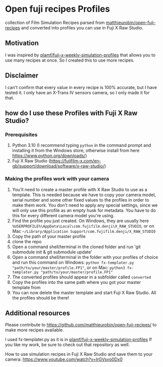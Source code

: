 # Open fuji recipes Profiles

collection of Film Simulation Recipes parsed from [matthieurobin/open-fuji-recipes](https://github.com/matthieurobin/open-fuji-recipes/) and converted into profiles you can use in Fuji X Raw Studio.

## Motivation
I was inspired by [plamf/fuji-x-weekly-simulation-profiles](https://github.com/plamf/fuji-x-weekly-simulation-profiles) that allows you to use many recipes at once.
So I created this to use more recipes.

## Disclaimer
I can't confirm that every value in every recipe is 100% accurate, but I have tested it.
I only have an X-Trans IV sensors camera, so I only made it for that.


## how do I use these Profiles with Fuji X Raw Studio?
### Prerequisites
1. Python 3.10 (I recommend typing `python` in the command prompt and installing it from the Windows store, otherwise install from here https://www.python.org/downloads/)
2. Fuji X Raw Studio (https://fujifilm-x.com/en-gb/support/download/software/x-raw-studio/)

### Making the profiles work with your camera
1. You'll need to create a master profile with X Raw Studio to use as a template. This is needed because we have to copy your camera model, serial number and some other fixed values to the profiles in order to make them work. You don't need to apply any special settings, since we will only use this profile as an empty husk for metadata. You have to do this for every different camera model you're using.
2. Find the profile you just created. On Windows, they are usually here `%USERPROFILE%\AppData\Local\com.fujifilm.denji\X_RAW_STUDIO`, or on Mac `~/Library/Application Support/com.fujifilm.denji/X_RAW_STUDIO`
3. Copy the path of your master profile
4. clone the repo
5. Open a command shell/terminal in the cloned folder and run 'git submodule init & git submodule update'
6. Open a command shell/terminal in the folder with your profiles of choice and run this command on Windows: `python fx-templater.py "path/to/your/master/profile.FP1"`, or on Mac: `python3 fx-templater.py "path/to/your/master/profile.FP1"`
7. The converted profiles should appear in a subfolder called `converted`
8. Copy the profiles into the same path where you got your master template from
9. You can now delete the master template and start Fuji X Raw Studio. All the profiles should be there!

## Additional resources
Please contribute to https://github.com/matthieurobin/open-fuji-recipes/ to make more recipes available.

I used fx-templater.py as it is in [plamf/fuji-x-weekly-simulation-profiles](https://github.com/plamf/fuji-x-weekly-simulation-profiles)
If you like my work, be sure to check out that repository as well.

How to use simulation recipes in Fuji X Raw Studio and save them to your camera: https://www.youtube.com/watch?v=IrGVsvo0Dx0
